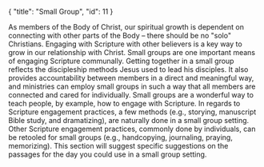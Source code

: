 { "title": "Small Group", "id": 11 }

As members of the Body of Christ, our spiritual growth is dependent on
connecting with other parts of the Body – there should be no "solo"
Christians. Engaging with Scripture with other believers is a key way to grow
in our relationship with Christ. Small groups are one important means of
engaging Scripture communally. Getting together in a small group reflects the
discipleship methods Jesus used to lead his disciples. It also provides
accountability between members in a direct and meaningful way, and ministries
can employ small groups in such a way that all members are connected and cared
for individually. Small groups are a wonderful way to teach people, by example,
how to engage with Scripture. In regards to Scripture engagement practices, a
few methods (e.g., storying, manuscript Bible study, and dramatizing), are
naturally done in a small group setting. Other Scripture engagement practices,
commonly done by individuals, can be retooled for small groups (e.g.,
handcopying, journaling, praying, memorizing). This section will suggest
specific suggestions on the passages for the day you could use in a small group
setting.
